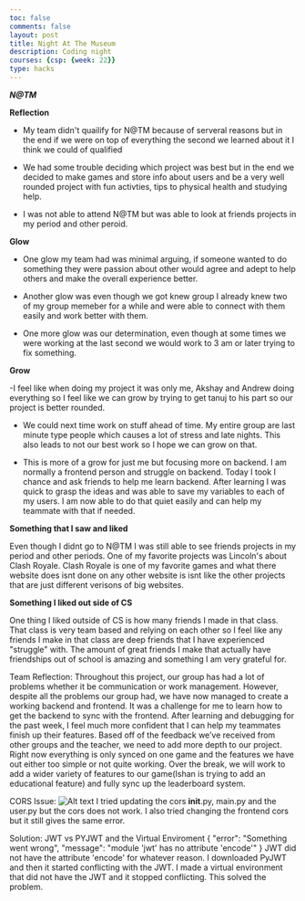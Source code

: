 ```yaml
---
toc: false
comments: false
layout: post
title: Night At The Museum
description: Coding night
courses: {csp: {week: 22}}
type: hacks
---
```

***N@TM***

**Reflection**

- My team didn't quailify for N@TM because of serveral reasons but in the end if we were on top of everything the second we learned about it I think we could of qualified

- We had some trouble deciding which project was best but in the end we decided to make games and store info about users and be a very well rounded project with fun activties, tips to physical health and studying help.

- I was not able to attend N@TM but was able to look at friends projects in my period and other peroid.

**Glow**

- One glow my team had was minimal arguing, if someone wanted to do something they were passion about other would agree and adept to help others and make the overall experience better.

- Another glow was even though we got knew group I already knew two of my group memeber for a while and were able to connect with them easily and work better with them.

- One more glow was our determination, even though at some times we were working at the last second we would work to 3 am or later trying to fix something.

**Grow**

-I feel like when doing my project it was only me, Akshay and Andrew doing everything so I feel like we can grow by trying to get tanuj to his part so our project is better rounded.

- We could next time work on stuff ahead of time. My entire group are last minute type people which causes a lot of stress and late nights. This also leads to not our best work so I hope we can grow on that.

- This is more of a grow for just me but focusing more on backend. I am normally a frontend person and struggle on backend. Today I took I chance and ask friends to help me learn backend. After learning I was quick to grasp the ideas and was able to save my variables to each of my users. I am now able to do that quiet easily and can help my teammate with that if needed.

**Something that I saw and liked** 

Even though I didnt go to N@TM I was still able to see friends projects in my period and other periods. One of my favorite projects was Lincoln's about Clash Royale. Clash Royale is one of my favorite games and what there website does isnt done on any other website is isnt like the other projects that are just different verisons of big websites.

**Something I liked out side of CS**

One thing I liked outside of CS is how many friends I made in that class. That class is very team based and relying on each other so I feel like any friends I make in that class are deep friends that I have experienced "struggle" with. The amount of great friends I make that actually have friendships out of school is amazing and something I am very grateful for.

Team Reflection:
Throughout this project, our group has had a lot of problems whether it be communication or work management. However, despite all the problems our group had, we have now managed to create a working backend and frontend. It was a challenge for me to learn how to get the backend to sync with the frontend. After learning and debugging for the past week, I feel much more confident that I can help my teammates finish up their features. Based off of the feedback we’ve received from other groups and the teacher, we need to add more depth to our project. Right now everything is only synced on one game and the features we have out either too simple or not quite working. Over the break, we will work to add a wider variety of features to our game(Ishan is trying to add an educational feature) and fully sync up the leaderboard system.

CORS Issue: 
![Alt text](</student/images/Screenshot 2024-02-16 at 10.01.16 PM.png>)
I tried updating the cors __init__.py, main.py and the user.py but the cors does not work. I also tried changing the frontend cors but it still gives the same error.

Solution: 
JWT vs PYJWT and the Virtual Enviroment
{
"error": "Something went wrong",
"message": "module 'jwt' has no attribute 'encode'"
}
JWT did not have the attribute 'encode' for whatever reason. I downloaded PyJWT and then it started conflicting with the JWT. I made a virtual environment that did not have the JWT and it stopped conflicting. This solved the problem.

